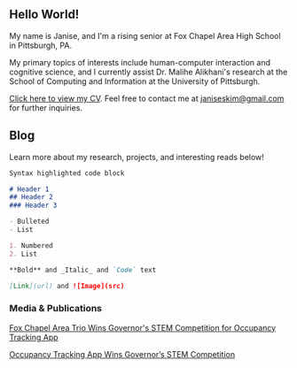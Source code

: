 ## Hello World!

My name is Janise, and I'm a rising senior at Fox Chapel Area High School in Pittsburgh, PA.  

My primary topics of interests include human-computer interaction and cognitive science, and I currently assist Dr. Malihe Alikhani's research at the School of Computing and Information at the University of Pittsburgh.

[Click here to view my CV](https://drive.google.com/file/d/1vSKEzWb9NYzJg8cF6xJH4h05dUiM6IG3/view?usp=sharing).  Feel free to contact me at janiseskim@gmail.com for further inquiries.

## Blog

Learn more about my research, projects, and interesting reads below!

```markdown
Syntax highlighted code block

# Header 1
## Header 2
### Header 3

- Bulleted
- List

1. Numbered
2. List

**Bold** and _Italic_ and `Code` text

[Link](url) and ![Image](src)
```

### Media & Publications

[Fox Chapel Area Trio Wins Governor's STEM Competition for Occupancy Tracking App](https://triblive.com/local/valley-news-dispatch/fox-chapel-area-trio-wins-governors-stem-competition-for-occupancy-tracking-app/)

[Occupancy Tracking App Wins Governor’s STEM Competition](https://www.govtech.com/education/k-12/occupancy-tracking-app-wins-governors-stem-competition)
